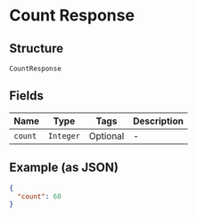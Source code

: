 
# Count Response

## Structure

`CountResponse`

## Fields

| Name | Type | Tags | Description |
|  --- | --- | --- | --- |
| `count` | `Integer` | Optional | - |

## Example (as JSON)

```json
{
  "count": 60
}
```

